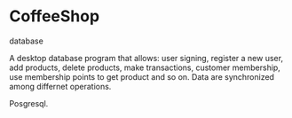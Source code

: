 # CoffeeShop
database

A desktop database program that allows: user signing, register a new user, add products,
delete products, make transactions, customer membership, use membership points to get 
product and so on. Data are synchronized among differnet operations.

Posgresql.
